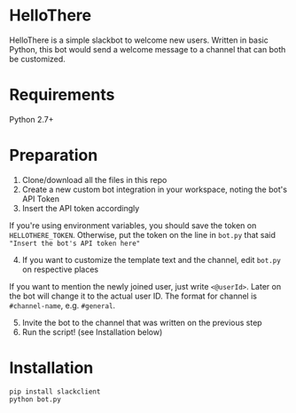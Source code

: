 # HelloThere

HelloThere is a simple slackbot to welcome new users. Written in basic Python, this bot would send a welcome message to a channel that can both be customized.

# Requirements

Python 2.7+

# Preparation

1. Clone/download all the files in this repo
2. Create a new custom bot integration in your workspace, noting the bot's API Token
3. Insert the API token accordingly

If you're using environment variables, you should save the token on `HELLOTHERE_TOKEN`. Otherwise, put the token on the line in `bot.py` that said `"Insert the bot's API token here"`

4. If you want to customize the template text and the channel, edit `bot.py` on respective places

If you want to mention the newly joined user, just write `<@userId>`. Later on the bot will change it to the actual user ID. The format for channel is `#channel-name`, e.g. `#general`.

5. Invite the bot to the channel that was written on the previous step
6. Run the script! (see Installation below)

# Installation

    pip install slackclient
    python bot.py
